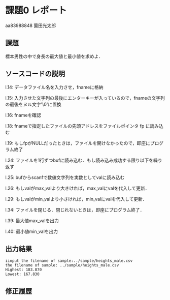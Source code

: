 # 課題0 レポート

aa83988848 薗田光太郎

## 課題

標本男性の中で身長の最大値と最小値を求めよ．

## ソースコードの説明

l.14: データファイル名を入力させ，fnameに格納

l.15: 入力させた文字列の最後にエンターキーが入っているので，fnameの文字列の最後をヌル文字'\0'に置換

l.16: fnameを確認

l.18: fnameで指定したファイルの先頭アドレスをファイルポインタ fp に読み込む

l.19: もしfpがNULLだったときは，ファイルを開けなかったので，即座にプログラム終了

l.24: ファイルを1行ずつbufに読み込む．もし読み込み成功する限り以下を繰り返す

l.25: bufからscanfで数値文字列を実数としてvalに読み込む

l.26: もしvalがmax_valより大きければ，max_valにvalを代入して更新．

l.29: もしvalがmin_valより小さければ，min_valにvalを代入して更新．

l.34: ファイルを閉じる．閉じれないときは，即座にプログラム終了．

l.39: 最大値max_valを出力

l.40: 最小値min_valを出力

## 出力結果

```
iinput the filename of sample:../sample/heights_male.csv
the filename of sample: ../sample/heights_male.csv
Highest: 183.870
Lowest: 167.830
```

## 修正履歴

